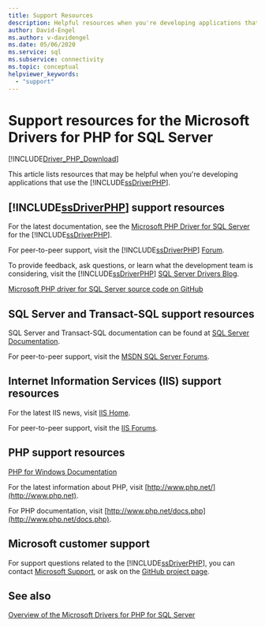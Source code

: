 ```yaml
---
title: Support Resources
description: Helpful resources when you're developing applications that use the Microsoft Drivers for PHP for SQL Server.
author: David-Engel
ms.author: v-davidengel
ms.date: 05/06/2020
ms.service: sql
ms.subservice: connectivity
ms.topic: conceptual
helpviewer_keywords:
  - "support"
---
```

# Support resources for the Microsoft Drivers for PHP for SQL Server

[!INCLUDE[Driver_PHP_Download](../../includes/driver_php_download.md)]

This article lists resources that may be helpful when you're developing applications that use the [!INCLUDE[ssDriverPHP](../../includes/ssdriverphp_md.md)].

## [!INCLUDE[ssDriverPHP](../../includes/ssdriverphp_md.md)] support resources

For the latest documentation, see the [Microsoft PHP Driver for SQL Server](microsoft-php-driver-for-sql-server.md) for the [!INCLUDE[ssDriverPHP](../../includes/ssdriverphp_md.md)].

For peer-to-peer support, visit the [!INCLUDE[ssDriverPHP](../../includes/ssdriverphp_md.md)] [Forum](https://social.msdn.microsoft.com/Forums/sqlserver/home?forum=sqldriverforphp).

To provide feedback, ask questions, or learn what the development team is considering, visit the [!INCLUDE[ssDriverPHP](../../includes/ssdriverphp_md.md)] [SQL Server Drivers Blog](https://techcommunity.microsoft.com/t5/sql-server/bg-p/SQLServer/label-name/SQLServerDrivers).

[Microsoft PHP driver for SQL Server source code on GitHub](https://github.com/Microsoft/msphpsql)

## SQL Server and Transact-SQL support resources

SQL Server and Transact-SQL documentation can be found at [SQL Server Documentation](../../sql-server/index.yml).

For peer-to-peer support, visit the [MSDN SQL Server Forums](https://social.msdn.microsoft.com/Forums/sqlserver/home).

## Internet Information Services (IIS) support resources

For the latest IIS news, visit [IIS Home](https://www.iis.net/).

For peer-to-peer support, visit the [IIS Forums](https://forums.iis.net/).

## PHP support resources

[PHP for Windows Documentation](https://windows.php.net/)

For the latest information about PHP, visit [http://www.php.net/](http://www.php.net).

For PHP documentation, visit [http://www.php.net/docs.php](http://www.php.net/docs.php).

## Microsoft customer support

For support questions related to the [!INCLUDE[ssDriverPHP](../../includes/ssdriverphp_md.md)], you can contact [Microsoft Support](https://support.microsoft.com/contactus/), or ask on the [GitHub project page](https://github.com/Microsoft/msphpsql/issues).

## See also

[Overview of the Microsoft Drivers for PHP for SQL Server](overview-of-the-php-sql-driver.md)
